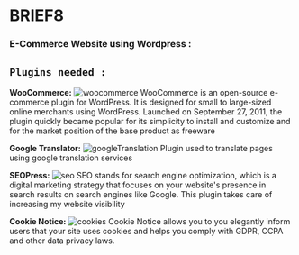# BRIEF8
### E-Commerce Website using Wordpress :

## ```Plugins needed :```

**WooCommerce:**
![woocommerce](https://user-images.githubusercontent.com/77494902/123642776-94607c80-d81b-11eb-99b6-adad4e983959.jpg)
WooCommerce is an open-source e-commerce plugin for WordPress. It is designed for small to large-sized online merchants using WordPress. Launched on September 27, 2011, the plugin quickly became popular for its simplicity to install and customize and for the market position of the base product as freeware

**Google Translator:**
![googleTranslation](https://user-images.githubusercontent.com/77494902/123642779-94f91300-d81b-11eb-9ee1-83cf29841371.jpg)
Plugin used to translate pages using google translation services

**SEOPress:**
![seo](https://user-images.githubusercontent.com/77494902/123642783-9591a980-d81b-11eb-9b67-b454385ff6bd.jpg)
SEO stands for search engine optimization, which is a digital marketing strategy that focuses on your website's presence in search results on search engines like Google.
This plugin takes care of increasing my website visibility

**Cookie Notice:**
![cookies](https://user-images.githubusercontent.com/77494902/123642787-962a4000-d81b-11eb-95c6-21121cc0ff38.jpg)
Cookie Notice allows you to you elegantly inform users that your site uses cookies and helps you comply with GDPR, CCPA and other data privacy laws.





